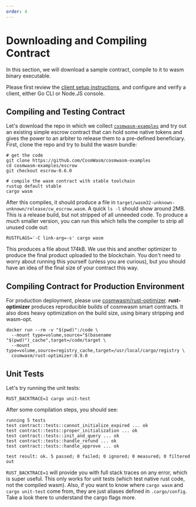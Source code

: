 ```yaml
---
order: 4
---
```


# Downloading and Compiling Contract

In this section, we will download a sample contract, compile to it to wasm binary executable.

Please first review the [client setup instructions](./setting-env.md), and configure and verify a
client, either Go CLI or Node.JS console.

## Compiling and Testing Contract

Let's download the repo in which we collect
[`cosmwasm-examples`](https://github.com/CosmWasm/cosmwasm-examples) and try out an existing simple
escrow contract that can hold some native tokens and gives the power to an arbiter to release them
to a pre-defined beneficiary. First, clone the repo and try to build the wasm bundle:

```shell
# get the code
git clone https://github.com/CosmWasm/cosmwasm-examples
cd cosmwasm-examples/escrow
git checkout escrow-0.6.0

# compile the wasm contract with stable toolchain
rustup default stable
cargo wasm
```

After this compiles, it should produce a file in
`target/wasm32-unknown-unknown/release/cw_escrow.wasm`. A quick `ls -l` should show around 2MB. This
is a release build, but not stripped of all unneeded code. To produce a much smaller version, you
can run this which tells the compiler to strip all unused code out:

```shell
RUSTFLAGS='-C link-arg=-s' cargo wasm
```

This produces a file about 174kB. We use this and another optimizer to produce the final product
uploaded to the blockchain. You don't need to worry about running this yourself (unless you are
curious), but you should have an idea of the final size of your contract this way.

## Compiling Contract for Production Environment

For production deployment, please use
[cosmwasm/rust-optimizer](https://github.com/CosmWasm/rust-optimizer). **rust-optimizer** produces
reproducible builds of cosmwasm smart contracts. It also does heavy optimization on the build size,
using binary stripping and wasm-opt.

```shell
docker run --rm -v "$(pwd)":/code \
  --mount type=volume,source="$(basename "$(pwd)")_cache",target=/code/target \
  --mount type=volume,source=registry_cache,target=/usr/local/cargo/registry \
  cosmwasm/rust-optimizer:0.9.0
```

## Unit Tests

Let's try running the unit tests:

```shell
RUST_BACKTRACE=1 cargo unit-test
```

After some compilation steps, you should see:

```text
running 5 tests
test contract::tests::cannot_initialize_expired ... ok
test contract::tests::proper_initialization ... ok
test contract::tests::init_and_query ... ok
test contract::tests::handle_refund ... ok
test contract::tests::handle_approve ... ok

test result: ok. 5 passed; 0 failed; 0 ignored; 0 measured; 0 filtered out
```

`RUST_BACKTRACE=1` will provide you with full stack traces on any error, which is super useful. This
only works for unit tests (which test native rust code, not the compiled wasm). Also, if you want to
know where `cargo wasm` and `cargo unit-test` come from, they are just aliases defined in
`.cargo/config`. Take a look there to understand the cargo flags more.
